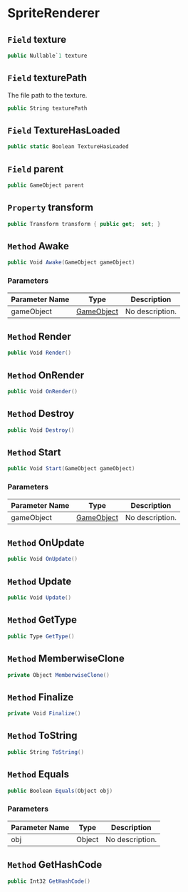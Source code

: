 # SpriteRenderer

## `Field` texture

```csharp
public Nullable`1 texture
```


## `Field` texturePath
The file path to the texture.
```csharp
public String texturePath
```


## `Field` TextureHasLoaded

```csharp
public static Boolean TextureHasLoaded
```


## `Field` parent

```csharp
public GameObject parent
```


## `Property` transform

```csharp
public Transform transform { public get;  set; }
```


## `Method` Awake

```csharp
public Void Awake(GameObject gameObject)
```
### Parameters

| Parameter Name | Type | Description |
| --------- | --------- | --------- |
| gameObject | [GameObject](https://thiagomvas.github.io/GameEngine/Entities/GameObject.html) | No description. |


## `Method` Render

```csharp
public Void Render()
```


## `Method` OnRender

```csharp
public Void OnRender()
```


## `Method` Destroy

```csharp
public Void Destroy()
```


## `Method` Start

```csharp
public Void Start(GameObject gameObject)
```
### Parameters

| Parameter Name | Type | Description |
| --------- | --------- | --------- |
| gameObject | [GameObject](https://thiagomvas.github.io/GameEngine/Entities/GameObject.html) | No description. |


## `Method` OnUpdate

```csharp
public Void OnUpdate()
```


## `Method` Update

```csharp
public Void Update()
```


## `Method` GetType

```csharp
public Type GetType()
```


## `Method` MemberwiseClone

```csharp
private Object MemberwiseClone()
```


## `Method` Finalize

```csharp
private Void Finalize()
```


## `Method` ToString

```csharp
public String ToString()
```


## `Method` Equals

```csharp
public Boolean Equals(Object obj)
```
### Parameters

| Parameter Name | Type | Description |
| --------- | --------- | --------- |
| obj | Object | No description. |


## `Method` GetHashCode

```csharp
public Int32 GetHashCode()
```

